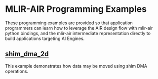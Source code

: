 # MLIR-AIR Programming Examples

These programming examples are provided so that application programmers can learn how to leverage the AIR design flow with mlir-air python bindings, and the mlir-air intermediate representation directly to build applications targeting AI Engines.

## [shim_dma_2d](shim_dma_2d)

This example demonstrates how data may be moved using shim DMA operations.
